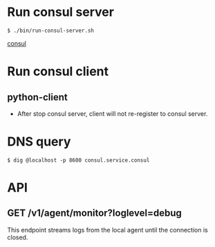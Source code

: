 # Run consul server

```
$ ./bin/run-consul-server.sh
```

[consul](https://hub.docker.com/_/consul/)

# Run consul client

## python-client

* After stop consul server, client will not re-register to consul server.

# DNS query

```
$ dig @localhost -p 8600 consul.service.consul
```

# API

## GET /v1/agent/monitor?loglevel=debug

This endpoint streams logs from the local agent until the connection is closed.
